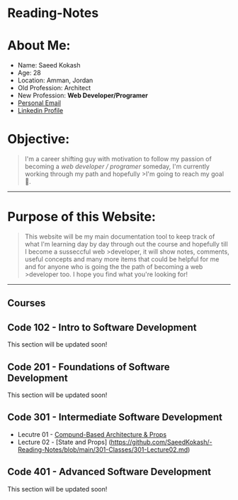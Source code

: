 # Reading-Notes

# **About Me:**
- Name: Saeed Kokash
- Age: 28
- Location: Amman, Jordan
- Old Profession: Architect
- New Profession: **Web Developer/Programer**
- [Personal Email](mailto:saeedkokash@gmail.com)
- [Linkedin Profile](www.Linkedin.com/in/saeedkokash)

# **Objective:**
>I'm a career shifting guy with motivation to follow my passion of becoming a *web developer / programer* someday, I'm currently working through my path and hopefully >I'm going to reach my goal 🤞.

<hr>

# Purpose of this Website:

>This website will be my main documentation tool to keep track of what I'm learning day by day through out the course and hopefully till I become a susseccful web >developer, it will show notes, comments, useful concepts and many more items that could be helpful for me and for anyone who is going the the path of becoming a web >developer too. I hope you find what you're looking for!

<hr>

## **Courses**

## Code 102 - Intro to Software Development

This section will be updated soon!

## Code 201 - Foundations of Software Development

This section will be updated soon!

## Code 301 - Intermediate Software Development

- Lecutre 01 - [Compund-Based Architecture & Props](https://github.com/SaeedKokash/-Reading-Notes/blob/main/301-Classes/301-Lecture01.md)
- Lecture 02 - [State and Props] (https://github.com/SaeedKokash/-Reading-Notes/blob/main/301-Classes/301-Lecture02.md)

## Code 401 - Advanced Software Development

This section will be updated soon!
